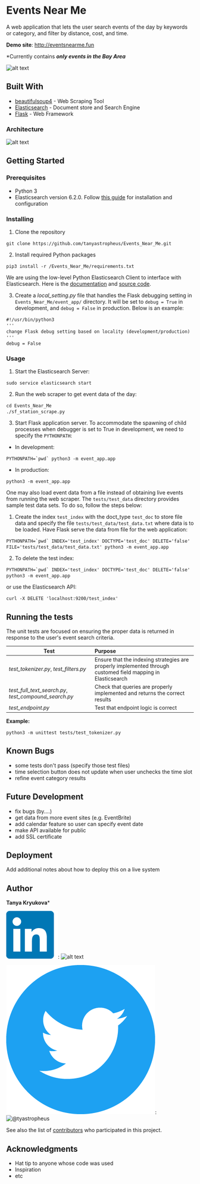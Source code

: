 # Events Near Me

A web application that lets the user search events of the day by keywords or category, and filter by distance, cost, and time. 

**Demo site**: <http://eventsnearme.fun>

*Currently contains **_only events in the Bay Area_**

![alt text](https://i.imgur.com/BmU6dzT.png)

## Built With

* [beautifulsoup4](https://www.crummy.com/software/BeautifulSoup/bs4/doc/) - Web Scraping Tool
* [Elasticsearch](https://www.elastic.co/) - Document store and Search Engine
* [Flask](http://flask.pocoo.org/) - Web Framework

### Architecture
![alt text](https://i.imgur.com/awzPV2w.png)

## Getting Started

### Prerequisites

* Python 3
* Elasticsearch version 6.2.0.  Follow [this guide](https://www.digitalocean.com/community/tutorials/how-to-install-and-configure-elasticsearch-on-ubuntu-14-04) for installation and configuration

### Installing

1. Clone the repository
```
git clone https://github.com/tanyastropheus/Events_Near_Me.git
```

2. Install required Python packages
```
pip3 install -r /Events_Near_Me/requirements.txt
```
We are using the low-level Python Elasticsearch Client to interface with Elasticsearch.  Here is the [documentation](https://elasticsearch-py.readthedocs.io/en/master/) and [source code](https://elasticsearch-py.readthedocs.io/en/master/).

3. Create a *local_setting.py* file that handles the Flask debugging setting in ```Events_Near_Me/event_app/``` directory.  It will be set to ```debug = True``` in development, and ```debug = False``` in production.  Below is an example:

```
#!/usr/bin/python3
'''
change Flask debug setting based on locality (development/production)
'''
debug = False
```

### Usage

1. Start the Elasticsearch Server:
```
sudo service elasticsearch start
```

2. Run the web scraper to get event data of the day:
```
cd Events_Near_Me
./sf_station_scrape.py
```

3. Start Flask application server.  To accommodate the spawning of child processes when debugger is set to True in development, we need to specify the ```PYTHONPATH```:

* In development:
```
PYTHONPATH=`pwd` python3 -m event_app.app
```
* In production:
```
python3 -m event_app.app
```


One may also load event data from a file instead of obtaining live events from running the web scraper.  The ```tests/test_data``` directory provides sample test data sets.  To do so, follow the steps below:

1.  Create the index ```test_index``` with the doct_type ```test_doc``` to store file data and specify the file ```tests/test_data/test_data.txt``` where data is to be loaded.  Have Flask serve the data from file for the web application:

```
PYTHONPATH=`pwd` INDEX='test_index' DOCTYPE='test_doc' DELETE='false' FILE='tests/test_data/test_data.txt' python3 -m event_app.app
```

2. To delete the test index:

```
PYTHONPATH=`pwd` INDEX='test_index' DOCTYPE='test_doc' DELETE='false'  python3 -m event_app.app
```
or use the Elasticsearch API:

```
curl -X DELETE 'localhost:9200/test_index'
```

## Running the tests

The unit tests are focused on ensuring the proper data is returned in response to the user's event search criteria.

| Test                                                  | Purpose                                                                                                      |
|-------------------------------------------------------|:-------------------------------------------------------------------------------------------------------------|
| *test_tokenizer.py*, *test_filters.py*                | Ensure that the indexing strategies are properly implemented through customed field mapping in Elasticsearch |
| *test_full_text_search.py*, *test_compound_search.py* | Check that queries are properly implemented and returns the correct results                                  |
| *test_endpoint.py*                                    | Test that endpoint logic is correct                                                                          |

**Example:**

```
python3 -m unittest tests/test_tokenizer.py
```

## Known Bugs

* some tests don't pass (specify those test files)
* time selection button does not update when user unchecks the time slot
* refine event category results

## Future Development

* fix bugs (by....)
* get data from more event sites (e.g. EventBrite)
* add calendar feature so user can specify event date
* make API available for public
* add SSL certificate

## Deployment

Add additional notes about how to deploy this on a live system

## Author

**Tanya Kryukova***

![alt text](https://raw.githubusercontent.com/tanyastropheus/Events_Near_Me/master/event_app/static/images/linkedin_icon.png): ![alt text](https://www.linkedin.com/in/tanya-kryukova)

![alt text](https://raw.githubusercontent.com/tanyastropheus/Events_Near_Me/master/event_app/static/images/twitter_icon.png): 
![@tyastropheus](https://twitter.com/tyastropheus)

See also the list of [contributors](https://github.com/your/project/contributors) who participated in this project.


## Acknowledgments

* Hat tip to anyone whose code was used
* Inspiration
* etc
